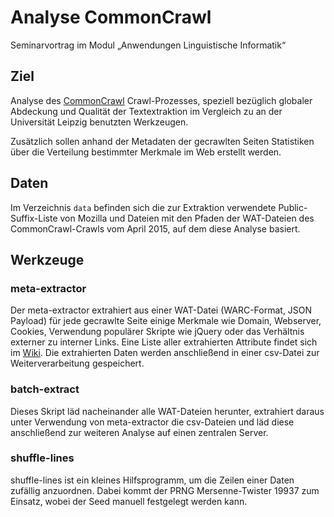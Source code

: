 # Analyse CommonCrawl

Seminarvortrag im Modul „Anwendungen Linguistische Informatik“

## Ziel

Analyse des [CommonCrawl][CC] Crawl-Prozesses, speziell bezüglich globaler
Abdeckung und Qualität der Textextraktion im Vergleich zu an der Universität
Leipzig benutzten Werkzeugen.

Zusätzlich sollen anhand der Metadaten der gecrawlten Seiten Statistiken über
die Verteilung bestimmter Merkmale im Web erstellt werden.

## Daten

Im Verzeichnis `data` befinden sich die zur Extraktion verwendete
Public-Suffix-Liste von Mozilla und Dateien mit den Pfaden der WAT-Dateien des
CommonCrawl-Crawls vom April 2015, auf dem diese Analyse basiert.

## Werkzeuge

### meta-extractor

Der meta-extractor extrahiert aus einer WAT-Datei (WARC-Format, JSON Payload)
für jede gecrawlte Seite einige Merkmale wie Domain, Webserver, Cookies,
Verwendung populärer Skripte wie jQuery oder das Verhältnis externer zu
interner Links. Eine Liste aller extrahierten Attribute findet sich im
[Wiki][Datenextraktion]. Die extrahierten Daten werden anschließend in einer
csv-Datei zur Weiterverarbeitung gespeichert.

### batch-extract

Dieses Skript läd nacheinander alle WAT-Dateien herunter, extrahiert daraus
unter Verwendung von meta-extractor die csv-Dateien und läd diese anschließend
zur weiteren Analyse auf einen zentralen Server.

### shuffle-lines

shuffle-lines ist ein kleines Hilfsprogramm, um die Zeilen einer Daten zufällig
anzuordnen. Dabei kommt der PRNG Mersenne-Twister 19937 zum Einsatz, wobei der
Seed manuell festgelegt werden kann.

[CC]: https://commoncrawl.org/
[Datenextraktion]: https://github.com/klemens/ALI-CC/wiki/Datenextraktion
